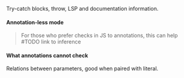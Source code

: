Try-catch blocks, throw, LSP and documentation information.

#### Annotation-less mode
> For those who prefer checks in JS to annotations, this can help
> #TODO link to inference

#### What annotations cannot check

Relations between parameters, good when paired with literal.
